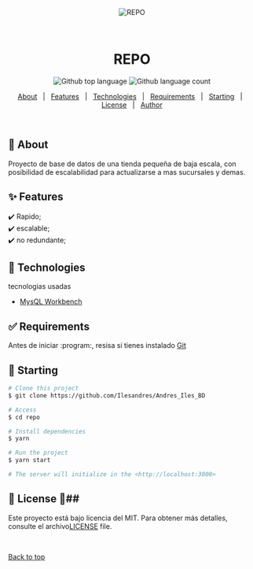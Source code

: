 <div align="center" id="top"> 
  <img src="./.github/app.gif" alt="REPO" />

  &#xa0;

  <!-- <a href="https://repo.netlify.app">Demo</a> -->
</div>

<h1 align="center">REPO</h1>

<p align="center">
  <img alt="Github top language" src="https://img.shields.io/github/languages/top/ilesandres/Andres_Iles_BD?color=56BEB8">

  <img alt="Github language count" src="https://img.shields.io/github/languages/count/ilesandres/Tienda-React-sql-node?color=56BEB8">

</p>

<!-- Status -->

<!-- <h4 align="center"> 
	🚧  REPO 🚀 Under construction...  🚧
</h4> 

<hr> -->

<p align="center">
  <a href="#dart-about">About</a> &#xa0; | &#xa0; 
  <a href="#sparkles-features">Features</a> &#xa0; | &#xa0;
  <a href="#rocket-technologies">Technologies</a> &#xa0; | &#xa0;
  <a href="#white_check_mark-requirements">Requirements</a> &#xa0; | &#xa0;
  <a href="#checkered_flag-starting">Starting</a> &#xa0; | &#xa0;
  <a href="#memo-license">License</a> &#xa0; | &#xa0;
  <a href="https://github.com/{{YOUR_GITHUB_USERNAME}}" target="_blank">Author</a>
</p>

<br>

## :dart: About ##

Proyecto de base de datos de una tienda pequeña de baja escala, con posibilidad de escalabilidad para actualizarse a mas sucursales y demas.

## :sparkles: Features ##

:heavy_check_mark: Rapido;\
:heavy_check_mark: escalable;\
:heavy_check_mark: no redundante;

## :rocket: Technologies ##

tecnologias usadas

- [MysQL Workbench](https://www.mysql.com/products/workbench/)

## :white_check_mark: Requirements ##

Antes de iniciar :program:, resisa si tienes instalado [Git](https://git-scm.com) 

## :checkered_flag: Starting ##

```bash
# Clone this project
$ git clone https://github.com/Ilesandres/Andres_Iles_BD

# Access
$ cd repo

# Install dependencies
$ yarn

# Run the project
$ yarn start

# The server will initialize in the <http://localhost:3000>
```

## :memo: License 👀##

Este proyecto está bajo licencia del MIT. Para obtener más detalles, consulte el archivo[LICENSE](LICENSE.md) file.


&#xa0;

<a href="#top">Back to top</a>
